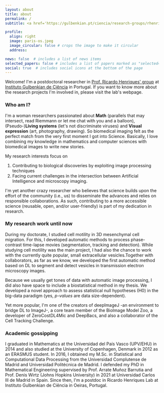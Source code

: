 ```yaml
---
layout: about
title: about
permalink: /
subtitle: <a href='https://gulbenkian.pt/ciencia/research-groups/rhenriques/'>Optical Cell Biology Group</a>, <a href='https://gulbenkian.pt/ciencia/'>Instituto Gulbenkian de Ciência</a>, Oeiras, Portugal

profile:
  align: right
  image: paris-os.jpeg
  image_circular: false # crops the image to make it circular
  address: 

news: false  # includes a list of news items
selected_papers: false # includes a list of papers marked as "selected={true}"
social: true  # includes social icons at the bottom of the page
---
```


Welcome! I'm a postdoctoral researcher in [Prof. Ricardo Henriques' group](https://henriqueslab.github.io/) at [Instituto Gulbenkian de Ciência](https://gulbenkian.pt/ciencia/) in Portugal. 
If you want to know more about the research projects I'm involved in, please visit the lab's webpage. 

### Who am I?
I'm a woman researchers passionated about **Math** (parallels that may intersect, read Riemmann or let me chat with you and a balloon), (Pseudo-)**Living systems** (let's not discriminate viruses) and **Visual expression** (art, photography, drawing). 
So biomedical imaging felt as the perfect match from the very first moment I got into Science.
Basically, I love combining my knowledge in mathematics and computer sciences with biomedical images to write new stories. 

My research interests focus on
1. Contributing to biological discoveries by exploiting image processing techniques
2. Facing current challenges in the intersection between Artificial Intelligence and microscopy imaging.

I'm yet another crazy researcher who believes that science builds upon the effort of the community (i.e., us) to disseminate the advances and relies on responsible collaborations. As such, contributing to a more accessible science (reusable, open, and/or user-friendly) is part of my dedication in research. 

### My research work until now
During my doctorate, I studied cell motility in 3D mesenchymal cell migration. 
For this, I developed automatic methods to process phase-contrast time-lapse movies (segmentation, tracking and detection). 
While studying cell motility was the main project, I had also the chance to work with the currently quite popular, small extracellular vesicles.Together with collaborators, as far as we know, we developed the first automatic method based on DL to segment and detect vesicles in transmission electron microscopy images.  

Because we usually get tones of data with automatic image processing, I did also have space to include a biostatistical method in my thesis. 
We developed a novel approach to assess statistical null hypotheses (H0) in the big-data paradigm (yes, *p-values* are data size-dependent). 

Yet more popular, I'm one of the creators of deepImageJ -an environment to bridge DL to ImageJ-, a core team member of the BioImage Model Zoo, a developer of ZeroCostDL4Mic and DeepBacs, and also a collaborator of the Cell Tracking Challenge.

### Academic gossipping
I graduated in Mathematics at the Universidad del País Vasco (UPV/EHU) in 2014 and also studied at the University of Copenhagen, Denmark in 2012 as an ERASMUS student.
In 2016, I obtained my M.Sc. in Statistical and Computational Data Processing from the Universidad Complutense de Madrid and Universidad Politécnica de Madrid. 
I defended my PhD in Mathematical Engineering supervised by Prof. Arrate Muñoz Barrutia and Prof. Denis Wirtz (Johns Hopkins University) in 2021 at Universidad Carlos III de Madrid in Spain. Since then, I'm a postdoc in Ricardo Henriques Lab at Instituto Gulbenkian de Ciência in Oeiras, Portugal.

